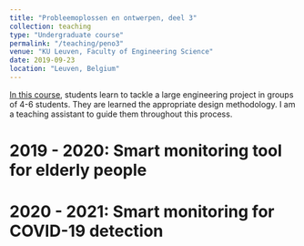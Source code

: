 ```yaml
---
title: "Probleemoplossen en ontwerpen, deel 3"
collection: teaching
type: "Undergraduate course"
permalink: "/teaching/peno3"
venue: "KU Leuven, Faculty of Engineering Science"
date: 2019-09-23
location: "Leuven, Belgium"
---
```


[In this course](https://onderwijsaanbod.kuleuven.be/syllabi/n/H01D4BN.htm), students learn to tackle a large engineering project in groups of 4-6 students. They are
learned the appropriate design methodology. I am a teaching assistant to guide them throughout this process.

2019 - 2020: Smart monitoring tool for elderly people
======

2020 - 2021: Smart monitoring for COVID-19 detection
======
